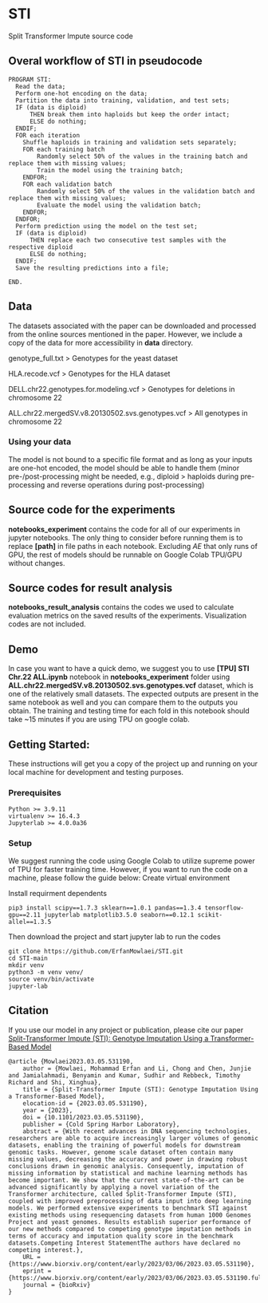 # STI
Split Transformer Impute source code

## Overal workflow of STI in pseudocode
```
PROGRAM STI:
  Read the data;
  Perform one-hot encoding on the data;
  Partition the data into training, validation, and test sets;
  IF (data is diploid)
      THEN break them into haploids but keep the order intact;
      ELSE do nothing;
  ENDIF;
  FOR each iteration
  	Shuffle haploids in training and validation sets separately;
  	FOR each training batch
		Randomly select 50% of the values in the training batch and replace them with missing values;
  		Train the model using the training batch;
	ENDFOR;
	FOR each validation batch
		Randomly select 50% of the values in the validation batch and replace them with missing values;
  		Evaluate the model using the validation batch;
	ENDFOR;
  ENDFOR;
  Perform prediction using the model on the test set;
  IF (data is diploid)
      THEN replace each two consecutive test samples with the respective diploid
      ELSE do nothing;
  ENDIF;
  Save the resulting predictions into a file;
  
END.
```
## Data

The datasets associated with the paper can be downloaded and processed from the online sources mentioned in the paper. However, we include a copy of the data for more accessibility in **data** directory.

genotype_full.txt > Genotypes for the yeast dataset

HLA.recode.vcf > Genotypes for the HLA dataset

DELL.chr22.genotypes.for.modeling.vcf > Genotypes for deletions in chromosome 22

ALL.chr22.mergedSV.v8.20130502.svs.genotypes.vcf > All genotypes in chromosome 22

### Using your data

The model is not bound to a specific file format and as long as your inputs are one-hot encoded, the model should be able to handle them (minor pre-/post-processing might be needed, e.g., diploid > haploids during pre-processing and reverse operations during post-processing)


## Source code for the experiments
**notebooks\_experiment** contains the code for all of our experiments in jupyter notebooks. The only thing to consider before running them is to replace **[path]** in file paths in each notebook. Excluding _AE_ that only runs of GPU, the rest of models should be runnable on Google Colab TPU/GPU without changes.

## Source codes for result analysis
**notebooks_result_analysis** contains the codes we used to calculate evaluation metrics on the saved results of the experiments. Visualization codes are not included.

## Demo
In case you want to have a quick demo, we suggest you to use **[TPU] STI Chr.22 ALL.ipynb** notebook in **notebooks_experiment** folder using **ALL.chr22.mergedSV.v8.20130502.svs.genotypes.vcf** dataset, which is one of the relatively small datasets. The expected outputs are present in the same notebook as well and you can compare them to the outputs you obtain. The training and testing time for each fold in this notebook should take ~15 minutes if you are using TPU on google colab.

## Getting Started:

These instructions will get you a copy of the project up and running on your local machine for development and testing purposes.
### Prerequisites
```
Python >= 3.9.11 
virtualenv >= 16.4.3
Jupyterlab >= 4.0.0a36
```

### Setup

We suggest running the code using Google Colab to utilize supreme power of TPU for faster training time. However, if you want to run the code on a machine, please follow the guide below:
Create virtual environment

Install requirment dependents
```
pip3 install scipy==1.7.3 sklearn==1.0.1 pandas==1.3.4 tensorflow-gpu==2.11 jupyterlab matplotlib3.5.0 seaborn==0.12.1 scikit-allel==1.3.5
```

Then download the project and start jupyter lab to run the codes
```
git clone https://github.com/ErfanMowlaei/STI.git
cd STI-main
mkdir venv
python3 -m venv venv/
source venv/bin/activate
jupyter-lab
```


## Citation
If you use our model in any project or publication, please cite our paper [Split-Transformer Impute (STI): Genotype Imputation Using a Transformer-Based Model](https://www.biorxiv.org/content/10.1101/2023.03.05.531190v1.abstract)

```
@article {Mowlaei2023.03.05.531190,
	author = {Mowlaei, Mohammad Erfan and Li, Chong and Chen, Junjie and Jamialahmadi, Benyamin and Kumar, Sudhir and Rebbeck, Timothy Richard and Shi, Xinghua},
	title = {Split-Transformer Impute (STI): Genotype Imputation Using a Transformer-Based Model},
	elocation-id = {2023.03.05.531190},
	year = {2023},
	doi = {10.1101/2023.03.05.531190},
	publisher = {Cold Spring Harbor Laboratory},
	abstract = {With recent advances in DNA sequencing technologies, researchers are able to acquire increasingly larger volumes of genomic datasets, enabling the training of powerful models for downstream genomic tasks. However, genome scale dataset often contain many missing values, decreasing the accuracy and power in drawing robust conclusions drawn in genomic analysis. Consequently, imputation of missing information by statistical and machine learning methods has become important. We show that the current state-of-the-art can be advanced significantly by applying a novel variation of the Transformer architecture, called Split-Transformer Impute (STI), coupled with improved preprocessing of data input into deep learning models. We performed extensive experiments to benchmark STI against existing methods using resequencing datasets from human 1000 Genomes Project and yeast genomes. Results establish superior performance of our new methods compared to competing genotype imputation methods in terms of accuracy and imputation quality score in the benchmark datasets.Competing Interest StatementThe authors have declared no competing interest.},
	URL = {https://www.biorxiv.org/content/early/2023/03/06/2023.03.05.531190},
	eprint = {https://www.biorxiv.org/content/early/2023/03/06/2023.03.05.531190.full.pdf},
	journal = {bioRxiv}
}
```
